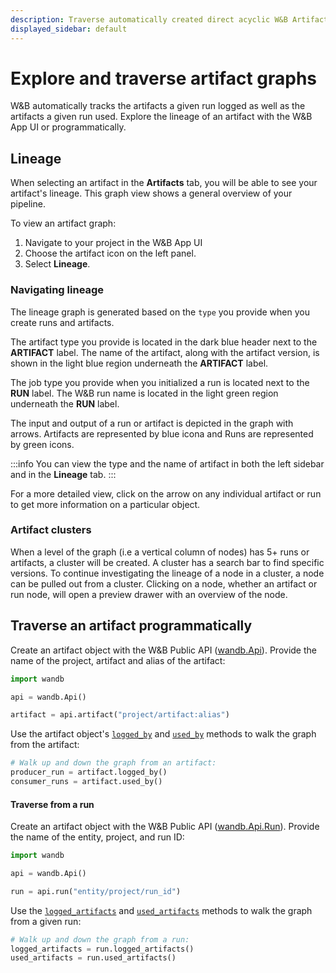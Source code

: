 ```yaml
---
description: Traverse automatically created direct acyclic W&B Artifact graphs.
displayed_sidebar: default
---
```


# Explore and traverse artifact graphs

<head>
    <title>Explore direct acyclic W&B Artifact graphs.</title>
</head>

W&B automatically tracks the artifacts a given run logged as well as the artifacts a given run used. Explore the lineage of an artifact with the W&B App UI or programmatically.


## Lineage

When selecting an artifact in the **Artifacts** tab, you will be able to see your artifact's lineage. This graph view shows a general overview of your pipeline. 

To view an artifact graph:

1. Navigate to your project in the W&B App UI
2. Choose the artifact icon on the left panel.
3. Select **Lineage**.

### Navigating lineage 
The lineage graph is generated based on the `type` you provide when you create runs and artifacts. 

The artifact type you provide is located in the dark blue header next to the **ARTIFACT** label. The name of the artifact, along with the artifact version, is shown in the light blue region underneath the **ARTIFACT** label.

The job type you provide when you initialized a run is located next to the **RUN** label. The W&B run name is located in the light green region underneath the **RUN** label. 


The input and output of a run or artifact is depicted in the graph with arrows. Artifacts are represented by blue icona and Runs are represented by green icons. 

:::info
You can view the type and the name of artifact in both the left sidebar and in the **Lineage** tab. 
:::


For a more detailed view, click on the arrow on any individual artifact or run to get more information on a particular object.

### Artifact clusters

When a level of the graph (i.e a vertical column of nodes) has 5+ runs or artifacts, a cluster will be created. A cluster has a search bar to find specific versions. To continue investigating the lineage of a node in a cluster, a node can be pulled out from a cluster. Clicking on a node, whether an artifact or run node, will open a preview drawer with an overview of the node.

## Traverse an artifact programmatically 

Create an artifact object with the W&B Public API ([wandb.Api](../../ref/python/public-api/api.md)). Provide the name of the project, artifact and alias of the artifact:

```python
import wandb

api = wandb.Api()

artifact = api.artifact("project/artifact:alias")
```

Use the artifact object's [`logged_by`](../../ref/python/artifact.md#logged_by) and [`used_by`](../../ref/python/artifact.md#used_by) methods to walk the graph from the artifact:

```python
# Walk up and down the graph from an artifact:
producer_run = artifact.logged_by()
consumer_runs = artifact.used_by()
```

#### Traverse from a run

Create an artifact object with the W&B Public API ([wandb.Api.Run](../../ref/python/public-api/run.md)). Provide the name of the entity, project, and run ID:

```python
import wandb

api = wandb.Api()

run = api.run("entity/project/run_id")
```

Use the [`logged_artifacts`](../../ref/python/public-api/run.md#logged_artifacts) and [`used_artifacts`](../../ref/python/public-api/run.md#used_artifacts) methods to walk the graph from a given run:

```python
# Walk up and down the graph from a run:
logged_artifacts = run.logged_artifacts()
used_artifacts = run.used_artifacts()
```
